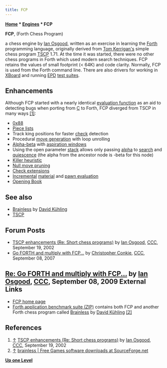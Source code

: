 ```yaml
---
title: FCP
---
```

**[Home](Home "Home") * [Engines](Engines "Engines") * FCP**

**FCP**, (Forth Chess Program)

a chess engine by [Ian Osgood](Ian_Osgood "Ian Osgood"), written as an exercise in learning the [Forth](Forth "Forth") programming language, originally derived from [Tom Kerrigan's](Tom_Kerrigan "Tom Kerrigan") simple chess program [TSCP](TSCP "TSCP") 1.71. At the time it was started, there were no other chess programs in Forth which used modern search techniques. FCP retains the values of small footprint (\< 64K) and code clarity.
Normally, FCP is used from the Forth command line. There are also drivers for working in [XBoard](Chess_Engine_Communication_Protocol "Chess Engine Communication Protocol") and running [EPD](Extended_Position_Description "Extended Position Description") [test suites](Test-Positions "Test-Positions").

## Enhancements

Although FCP started with a nearly identical [evaluation function](Evaluation_Function "Evaluation Function") as an aid to detecting bugs when porting from [C](C "C") to Forth, FCP diverged from TSCP in many ways <a id="cite-note-1" href="#cite-ref-1">[1]</a>:

- [0x88](0x88 "0x88")
- [Piece lists](Piece-Lists "Piece-Lists")
- Track king positions for faster [check](Check "Check") detection
- Procedural [move generation](Move_Generation "Move Generation") with loop unrolling
- [Alpha-beta](Alpha-Beta "Alpha-Beta") with [aspiration windows](Aspiration_Windows "Aspiration Windows")
- Using the open parameter [stack](Stack "Stack") allows only passing [alpha](Alpha "Alpha") to [search](Search "Search") and [quiescence](Quiescence_Search "Quiescence Search") (the alpha from the ancestor node is -beta for this node)
- [Killer heuristic](Killer_Heuristic "Killer Heuristic")
- [Null move pruning](Null_Move_Pruning "Null Move Pruning")
- [Check extensions](Check_Extensions "Check Extensions")
- [Incremental](Incremental_Updates "Incremental Updates") [material](Material "Material") and [pawn evaluation](Pawn_Structure "Pawn Structure")
- [Opening Book](Opening_Book "Opening Book")

## See also

- [Brainless](</Brainless_(Forth)> "Brainless (Forth)") by [David Kühling](David_K%C3%BChling "David Kühling")
- [TSCP](TSCP "TSCP")

## Forum Posts

- [TSCP enhancements (Re: Short chess programs)](https://www.stmintz.com/ccc/index.php?id=252881) by [Ian Osgood](Ian_Osgood "Ian Osgood"), [CCC](CCC "CCC"), September 19, 2002
- [Go FORTH and multiply with FCP...](http://www.talkchess.com/forum3/viewtopic.php?f=2&t=29692) by [Christopher Conkie](index.php?title=Christopher_Conkie&action=edit&redlink=1 "Christopher Conkie (page does not exist)"), [CCC](CCC "CCC"), September 08, 2007

## [Re: Go FORTH and multiply with FCP...](http://www.talkchess.com/forum3/viewtopic.php?f=2&t=29692&start=9) by [Ian Osgood](Ian_Osgood "Ian Osgood"), [CCC](CCC "CCC"), September 08, 2009 External Links

- [FCP home page](http://www.quirkster.com/iano/forth/FCP.html)
- [Forth application benchmark suite (ZIP)](http://www.complang.tuwien.ac.at/forth/appbench.zip) contains both FCP and another Forth chess program called [Brainless](</Brainless_(Forth)> "Brainless (Forth)") by [David Kühling](David_K%C3%BChling "David Kühling") <a id="cite-note-2" href="#cite-ref-2">[2]</a>

## References

1. <a id="cite-ref-1" href="#cite-note-1">↑</a> [TSCP enhancements (Re: Short chess programs)](https://www.stmintz.com/ccc/index.php?id=252881) by [Ian Osgood](Ian_Osgood "Ian Osgood"), [CCC](CCC "CCC"), September 19, 2002
1. <a id="cite-ref-2" href="#cite-note-2">↑</a> [brainless | Free Games software downloads at SourceForge.net](http://sourceforge.net/projects/forth-brainless/)

**[Up one Level](Engines "Engines")**

